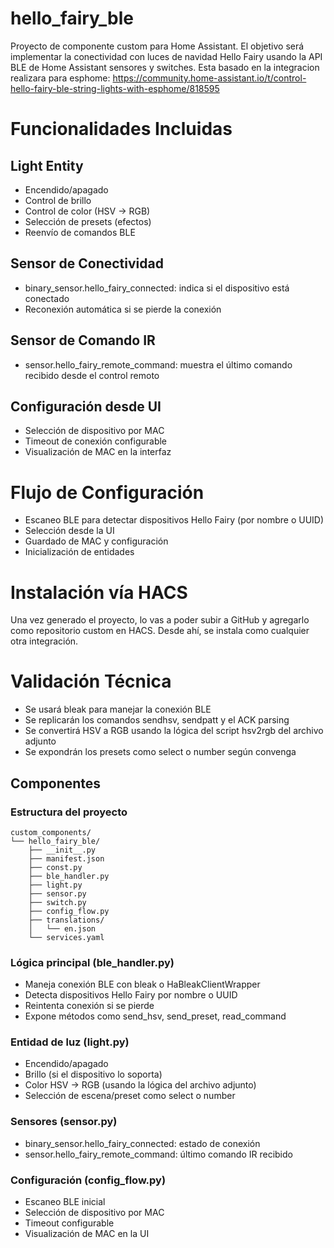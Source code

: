 # hello_fairy_ble
Proyecto de componente custom para Home Assistant. El objetivo será implementar la conectividad con luces de navidad Hello Fairy  usando la API BLE de Home Assistant sensores y switches.
Esta basado en la integracion realizara para esphome: https://community.home-assistant.io/t/control-hello-fairy-ble-string-lights-with-esphome/818595



# Funcionalidades Incluidas
## Light Entity
* Encendido/apagado
* Control de brillo
* Control de color (HSV → RGB)
* Selección de presets (efectos)
* Reenvío de comandos BLE

## Sensor de Conectividad
* binary_sensor.hello_fairy_connected: indica si el dispositivo está conectado
* Reconexión automática si se pierde la conexión

## Sensor de Comando IR
* sensor.hello_fairy_remote_command: muestra el último comando recibido desde el control remoto

## Configuración desde UI
* Selección de dispositivo por MAC
* Timeout de conexión configurable
* Visualización de MAC en la interfaz

# Flujo de Configuración
* Escaneo BLE para detectar dispositivos Hello Fairy (por nombre o UUID)
* Selección desde la UI
* Guardado de MAC y configuración
* Inicialización de entidades

# Instalación vía HACS
Una vez generado el proyecto, lo vas a poder subir a GitHub y agregarlo como repositorio custom en HACS. Desde ahí, se instala como cualquier otra integración.

# Validación Técnica
* Se usará bleak para manejar la conexión BLE
* Se replicarán los comandos sendhsv, sendpatt y el ACK parsing
* Se convertirá HSV a RGB usando la lógica del script hsv2rgb del archivo adjunto
* Se expondrán los presets como select o number según convenga


## Componentes

### Estructura del proyecto

``` 
custom_components/
└── hello_fairy_ble/
    ├── __init__.py
    ├── manifest.json
    ├── const.py
    ├── ble_handler.py
    ├── light.py
    ├── sensor.py
    ├── switch.py
    ├── config_flow.py
    ├── translations/
    │   └── en.json
    └── services.yaml
``` 
### Lógica principal (ble_handler.py)
* Maneja conexión BLE con bleak o HaBleakClientWrapper
* Detecta dispositivos Hello Fairy por nombre o UUID
* Reintenta conexión si se pierde
* Expone métodos como send_hsv, send_preset, read_command

### Entidad de luz (light.py)
* Encendido/apagado
* Brillo (si el dispositivo lo soporta)
* Color HSV → RGB (usando la lógica del archivo adjunto)
* Selección de escena/preset como select o number

 ### Sensores (sensor.py)
* binary_sensor.hello_fairy_connected: estado de conexión
* sensor.hello_fairy_remote_command: último comando IR recibido

### Configuración (config_flow.py)
* Escaneo BLE inicial
* Selección de dispositivo por MAC
* Timeout configurable
* Visualización de MAC en la UI
